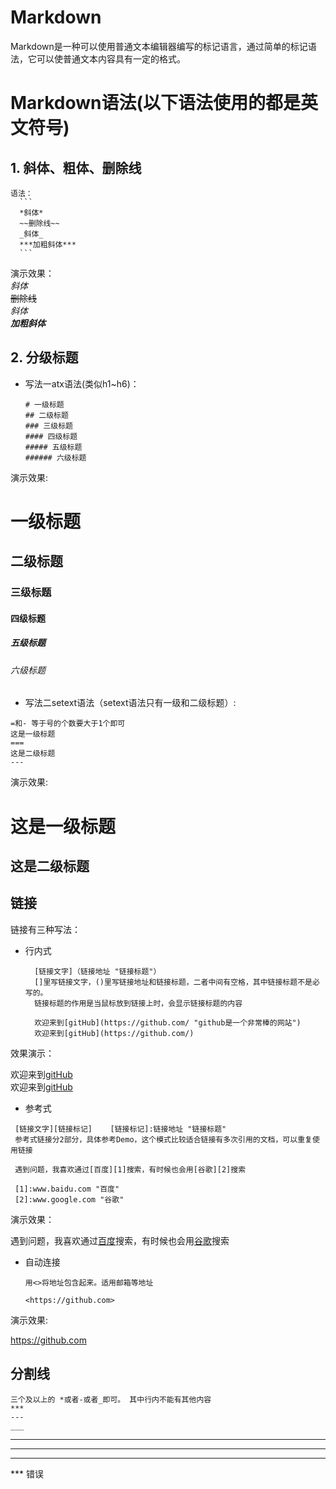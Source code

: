 # Markdown
 Markdown是一种可以使用普通文本编辑器编写的标记语言，通过简单的标记语法，它可以使普通文本内容具有一定的格式。
 
# Markdown语法(以下语法使用的都是英文符号)
## 1. 斜体、粗体、删除线

    语法：
      ```
      *斜体*   
      ~~删除线~~  
      _斜体_  
      ***加粗斜体***
      ```
  演示效果：  
  *斜体*  
  ~~删除线~~  
  _斜体_  
  ***加粗斜体***
  
## 2. 分级标题
  * 写法一atx语法(类似h1~h6)：  
    ```
    # 一级标题
    ## 二级标题
    ### 三级标题
    #### 四级标题
    ##### 五级标题
    ###### 六级标题
    
    ```
   演示效果:
   
# 一级标题     
## 二级标题      
### 三级标题  
#### 四级标题  
##### 五级标题  
###### 六级标题  
  
  * 写法二setext语法（setext语法只有一级和二级标题）:
  ```
  =和- 等于号的个数要大于1个即可 
  这是一级标题  
  ===
  这是二级标题
  ---
  
  ```
演示效果:

这是一级标题
==
这是二级标题
--

## 链接
  链接有三种写法：
  * 行内式
    ```
      [链接文字]（链接地址 "链接标题"）
      []里写链接文字，()里写链接地址和链接标题，二者中间有空格，其中链接标题不是必写的。
      链接标题的作用是当鼠标放到链接上时，会显示链接标题的内容
      
      欢迎来到[gitHub](https://github.com/ "github是一个非常棒的网站")
      欢迎来到[gitHub](https://github.com/)
    ```
效果演示：

欢迎来到[gitHub](https://github.com/ "github是一个非常棒的网站")  
欢迎来到[gitHub](https://github.com/)


  * 参考式

  ```
   [链接文字][链接标记]    [链接标记]:链接地址 "链接标题"
   参考式链接分2部分，具体参考Demo，这个模式比较适合链接有多次引用的文档，可以重复使用链接
   
   遇到问题，我喜欢通过[百度][1]搜索，有时候也会用[谷歌][2]搜索
   
   [1]:www.baidu.com "百度"
   [2]:www.google.com "谷歌"
  ```
  
演示效果：

遇到问题，我喜欢通过[百度][1]搜索，有时候也会用[谷歌][2]搜索

[1]:www.baidu.com "百度"
[2]:www.google.com "谷歌"


  * 自动连接
    
    ```
    用<>将地址包含起来。适用邮箱等地址
    
    <https://github.com>

    ```
   
演示效果:

<https://github.com>


## 分割线
```
三个及以上的 *或者-或者_即可。 其中行内不能有其他内容
***
---
___

```
***
---
___
*** 错误
